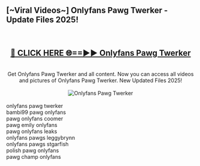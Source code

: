 <h2>[~Viral Videos~] Onlyfans Pawg Twerker - Update Files 2025!</h2>
<br>
<div align="center">
<h2><a href="https://betterlinks.top/A2PfLJ" rel="nofollow">🔴 CLICK HERE 🌐==►► Onlyfans Pawg Twerker</a></h2>
<br>
Get Onlyfans Pawg Twerker and all content. Now you can access all videos and pictures of Onlyfans Pawg Twerker. New Updated Files 2025!
<br>
<br>
<a href="https://betterlinks.top/A2PfLJ" rel="nofollow" data-target="animated-image.originalLink"><img src="https://i.ibb.co.com/WyWwxjT/player-gif2.gif" alt="Onlyfans Pawg Twerker" style="max-width: 100%; display: inline-block;" data-target="animated-image.originalImage"></a>
</div>
<br>
onlyfans pawg twerker<br>
bambi99 pawg onlyfans<br>
pawg onlyfans coomer<br>
pawg emily onlyfans<br>
pawg onlyfans leaks<br>
onlyfans pawgs leggybrynn<br>
onlyfans pawgs stgarfish<br>
polish pawg onlyfans<br>
pawg champ onlyfans